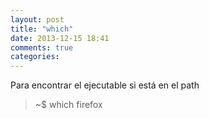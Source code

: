 ```yaml
---
layout: post
title: "which"
date: 2013-12-15 18:41
comments: true
categories: 
---
```

Para encontrar el ejecutable si está en el path

>~$ which firefox

